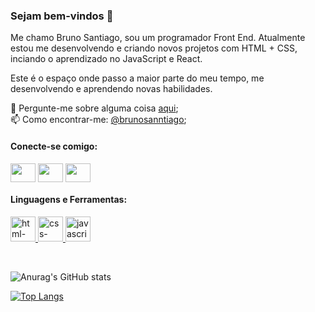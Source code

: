 ### Sejam bem-vindos 👋

Me chamo Bruno Santiago, sou um programador Front End. Atualmente estou me desenvolvendo e criando novos projetos com HTML + CSS, inciando o aprendizado no JavaScript e React.

Este é o espaço onde passo a maior parte do meu tempo, me desenvolvendo e aprendendo novas habilidades.

💬 Pergunte-me sobre alguma coisa <a href="https://www.linkedin.com/in/brunosanntiago/">aqui</a>; <br>
📫 Como encontrar-me: <a href="https://www.instagram.com/brunosanntiago/">@brunosanntiago</a>;

<h4 align="left">Conecte-se comigo:</h4>
<p align="left">
<a href="https://www.linkedin.com/in/brunosanntiago/"> <img align="center" src="https://cdn.jsdelivr.net/npm/simple-icons@3.0.1/icons/linkedin.svg" alt="" height="30" width="40" /></a>
<a href="https://www.instagram.com/brunosanntiago/"> <img align="center" src="https://cdn.jsdelivr.net/npm/simple-icons@3.0.1/icons/instagram.svg" alt="" height="30" width="40" /></a>
<a href="mailto:brunosantiago670@gmail.com"> <img align="center" src="https://cdn.jsdelivr.net/npm/simple-icons@3.0.1/icons/gmail.svg" alt="" height="30" width="40" /></a>
</p>


<h4 align="left">Linguagens e Ferramentas:</h4>

<p align="left"> 
<a href="https://www.cprogramming.com/"> <img src="https://www.vectorlogo.zone/logos/w3_html5/w3_html5-icon.svg" alt="html-logo" width="40" height="40"/> </a>  <a href="https://www.cprogramming.com/"> <img src="https://www.vectorlogo.zone/logos/w3_css/w3_css-icon.svg" alt="css-logo" width="40" height="40"/> </a> <a href="https://www.cprogramming.com/"> <img src="https://upload.vectorlogo.zone/logos/javascript/images/239ec8a4-163e-4792-83b6-3f6d96911757.svg" alt="javascript-logo" width="40" height="40"/> </a> 
</p> <br>

![Anurag's GitHub stats](https://github-readme-stats.vercel.app/api?username=brunosanntiago&show_icons=true&theme=radical)

[![Top Langs](https://github-readme-stats.vercel.app/api/top-langs/?username=brunosanntiago&layout=compact)](https://github.com/anuraghazra/github-readme-stats)
